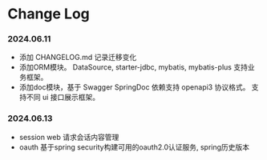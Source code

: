 # Change Log


### 2024.06.11

- 添加 CHANGELOG.md 记录迁移变化
- 添加ORM模块。 DataSource, starter-jdbc, mybatis, mybatis-plus 支持业务框架。
- 添加doc模块，基于 Swagger SpringDoc 依赖支持 openapi3 协议格式。 支持不同 ui 接口展示框架。

### 2024.06.13

- session web 请求会话内容管理
- oauth 基于spring security构建可用的oauth2.0认证服务, spring历史版本
